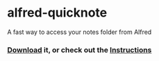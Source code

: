 # alfred-quicknote

A fast way to access your notes folder from Alfred

### [Download](https://github.com/lord/alfred-quicknote/releases) it, or check out the [Instructions](http://lord.io/blog/2014/alfred-quicknote/)
